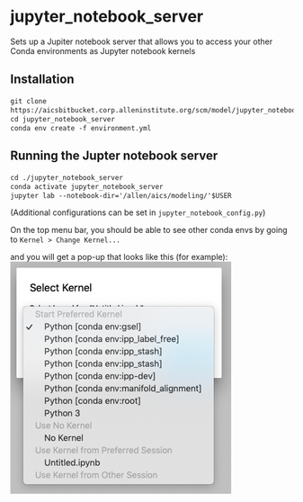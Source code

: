 # jupyter_notebook_server
Sets up a Jupiter notebook server that allows you to access your other Conda environments as Jupyter notebook kernels

## Installation
```
git clone https://aicsbitbucket.corp.alleninstitute.org/scm/model/jupyter_notebook_server.git
cd jupyter_notebook_server
conda env create -f environment.yml
```

## Running the Jupter notebook server

```
cd ./jupyter_notebook_server
conda activate jupyter_notebook_server
jupyter lab --notebook-dir='/allen/aics/modeling/'$USER
```

(Additional configurations can be set in `jupyter_notebook_config.py`)

On the top menu bar, you should be able to see other conda envs by going to 
`Kernel > Change Kernel...`

and you will get a pop-up that looks like this (for example):  
![alt text](./kernel_examples.png "Examples of kernels to select from")


